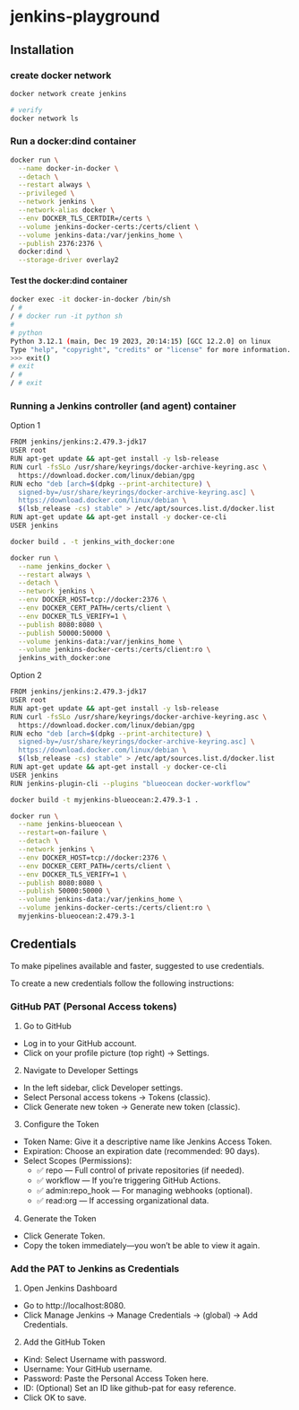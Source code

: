 # jenkins-playground

## Installation

### create docker network
```bash
docker network create jenkins

# verify
docker network ls
```

### Run a docker:dind container
```bash
docker run \
  --name docker-in-docker \
  --detach \
  --restart always \
  --privileged \
  --network jenkins \
  --network-alias docker \
  --env DOCKER_TLS_CERTDIR=/certs \
  --volume jenkins-docker-certs:/certs/client \
  --volume jenkins-data:/var/jenkins_home \
  --publish 2376:2376 \
  docker:dind \
  --storage-driver overlay2
```

#### Test the docker:dind container
```bash
docker exec -it docker-in-docker /bin/sh
/ # 
/ # docker run -it python sh
# 
# python
Python 3.12.1 (main, Dec 19 2023, 20:14:15) [GCC 12.2.0] on linux
Type "help", "copyright", "credits" or "license" for more information.
>>> exit()
# exit
/ # 
/ # exit
```

### Running a Jenkins controller (and agent) container
Option 1
```bash
FROM jenkins/jenkins:2.479.3-jdk17
USER root
RUN apt-get update && apt-get install -y lsb-release
RUN curl -fsSLo /usr/share/keyrings/docker-archive-keyring.asc \
  https://download.docker.com/linux/debian/gpg
RUN echo "deb [arch=$(dpkg --print-architecture) \
  signed-by=/usr/share/keyrings/docker-archive-keyring.asc] \
  https://download.docker.com/linux/debian \
  $(lsb_release -cs) stable" > /etc/apt/sources.list.d/docker.list
RUN apt-get update && apt-get install -y docker-ce-cli
USER jenkins
```
```bash
docker build . -t jenkins_with_docker:one
```
```bash
docker run \
  --name jenkins_docker \
  --restart always \
  --detach \
  --network jenkins \
  --env DOCKER_HOST=tcp://docker:2376 \
  --env DOCKER_CERT_PATH=/certs/client \
  --env DOCKER_TLS_VERIFY=1 \
  --publish 8080:8080 \
  --publish 50000:50000 \
  --volume jenkins-data:/var/jenkins_home \
  --volume jenkins-docker-certs:/certs/client:ro \
  jenkins_with_docker:one
```

Option 2
```bash
FROM jenkins/jenkins:2.479.3-jdk17
USER root
RUN apt-get update && apt-get install -y lsb-release
RUN curl -fsSLo /usr/share/keyrings/docker-archive-keyring.asc \
  https://download.docker.com/linux/debian/gpg
RUN echo "deb [arch=$(dpkg --print-architecture) \
  signed-by=/usr/share/keyrings/docker-archive-keyring.asc] \
  https://download.docker.com/linux/debian \
  $(lsb_release -cs) stable" > /etc/apt/sources.list.d/docker.list
RUN apt-get update && apt-get install -y docker-ce-cli
USER jenkins
RUN jenkins-plugin-cli --plugins "blueocean docker-workflow"
```
```bash
docker build -t myjenkins-blueocean:2.479.3-1 .
```
```bash
docker run \
  --name jenkins-blueocean \
  --restart=on-failure \
  --detach \
  --network jenkins \
  --env DOCKER_HOST=tcp://docker:2376 \
  --env DOCKER_CERT_PATH=/certs/client \
  --env DOCKER_TLS_VERIFY=1 \
  --publish 8080:8080 \
  --publish 50000:50000 \
  --volume jenkins-data:/var/jenkins_home \
  --volume jenkins-docker-certs:/certs/client:ro \
  myjenkins-blueocean:2.479.3-1 
```


## Credentials
To make pipelines available and faster, suggested to use credentials.

To create a new credentials follow the following instructions:

### GitHub PAT (Personal Access tokens)
1. Go to GitHub
- Log in to your GitHub account. 
- Click on your profile picture (top right) → Settings. 

2. Navigate to Developer Settings
- In the left sidebar, click Developer settings.
- Select Personal access tokens → Tokens (classic).
- Click Generate new token → Generate new token (classic).

3. Configure the Token
- Token Name: Give it a descriptive name like Jenkins Access Token.
- Expiration: Choose an expiration date (recommended: 90 days).
- Select Scopes (Permissions):
  - ✅ repo — Full control of private repositories (if needed).
  - ✅ workflow — If you’re triggering GitHub Actions.
  - ✅ admin:repo_hook — For managing webhooks (optional).
  - ✅ read:org — If accessing organizational data.

4. Generate the Token
- Click Generate Token.
- Copy the token immediately—you won’t be able to view it again.


### Add the PAT to Jenkins as Credentials
1. Open Jenkins Dashboard
- Go to http://localhost:8080.
- Click Manage Jenkins → Manage Credentials → (global) → Add Credentials.

2. Add the GitHub Token
- Kind: Select Username with password.
- Username: Your GitHub username.
- Password: Paste the Personal Access Token here.
- ID: (Optional) Set an ID like github-pat for easy reference.
- Click OK to save.



